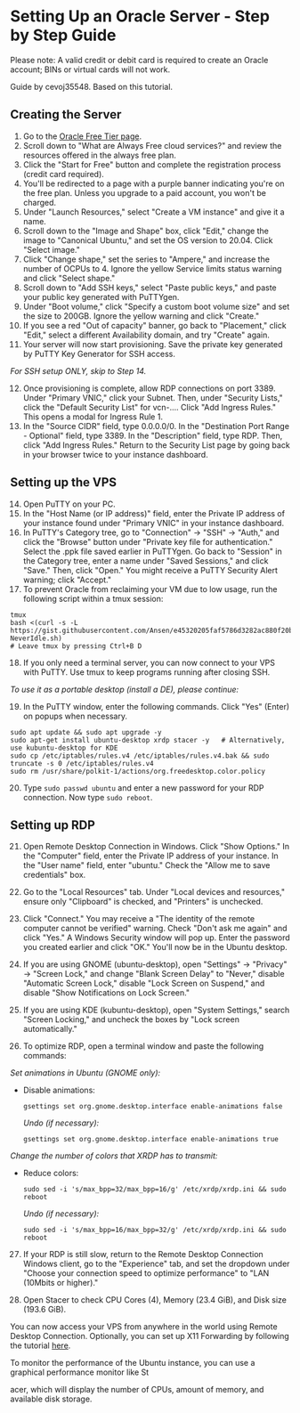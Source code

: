 # Setting Up an Oracle Server - Step by Step Guide

Please note: A valid credit or debit card is required to create an Oracle account; BINs or virtual cards will not work.

Guide by cevoj35548. Based on this tutorial.

## Creating the Server

1. Go to the [Oracle Free Tier page](https://www.oracle.com/cloud/free/).
2. Scroll down to "What are Always Free cloud services?" and review the resources offered in the always free plan.
3. Click the "Start for Free" button and complete the registration process (credit card required).
4. You'll be redirected to a page with a purple banner indicating you're on the free plan. Unless you upgrade to a paid account, you won't be charged.
5. Under "Launch Resources," select "Create a VM instance" and give it a name.
6. Scroll down to the "Image and Shape" box, click "Edit," change the image to "Canonical Ubuntu," and set the OS version to 20.04. Click "Select image."
7. Click "Change shape," set the series to "Ampere," and increase the number of OCPUs to 4. Ignore the yellow Service limits status warning and click "Select shape."
8. Scroll down to "Add SSH keys," select "Paste public keys," and paste your public key generated with PuTTYgen.
9. Under "Boot volume," click "Specify a custom boot volume size" and set the size to 200GB. Ignore the yellow warning and click "Create."
10. If you see a red "Out of capacity" banner, go back to "Placement," click "Edit," select a different Availability domain, and try "Create" again.
11. Your server will now start provisioning. Save the private key generated by PuTTY Key Generator for SSH access.

_For SSH setup ONLY, skip to Step 14._

12. Once provisioning is complete, allow RDP connections on port 3389. Under "Primary VNIC," click your Subnet. Then, under "Security Lists," click the "Default Security List" for vcn-.... Click "Add Ingress Rules." This opens a modal for Ingress Rule 1.
13. In the "Source CIDR" field, type 0.0.0.0/0. In the "Destination Port Range - Optional" field, type 3389. In the "Description" field, type RDP. Then, click "Add Ingress Rules." Return to the Security List page by going back in your browser twice to your instance dashboard.

## Setting up the VPS

14. Open PuTTY on your PC.
15. In the "Host Name (or IP address)" field, enter the Private IP address of your instance found under "Primary VNIC" in your instance dashboard.
16. In PuTTY's Category tree, go to "Connection" -> "SSH" -> "Auth," and click the "Browse" button under "Private key file for authentication." Select the .ppk file saved earlier in PuTTYgen. Go back to "Session" in the Category tree, enter a name under "Saved Sessions," and click "Save." Then, click "Open." You might receive a PuTTY Security Alert warning; click "Accept."
17. To prevent Oracle from reclaiming your VM due to low usage, run the following script within a tmux session:

```shell
tmux
bash <(curl -s -L https://gist.githubusercontent.com/Ansen/e45320205faf5786d3282ac880f20bab/raw/onekey-NeverIdle.sh)
# Leave tmux by pressing Ctrl+B D
```

18. If you only need a terminal server, you can now connect to your VPS with PuTTY. Use tmux to keep programs running after closing SSH.

_To use it as a portable desktop (install a DE), please continue:_

19. In the PuTTY window, enter the following commands. Click "Yes" (Enter) on popups when necessary.

```shell
sudo apt update && sudo apt upgrade -y
sudo apt-get install ubuntu-desktop xrdp stacer -y   # Alternatively, use kubuntu-desktop for KDE
sudo cp /etc/iptables/rules.v4 /etc/iptables/rules.v4.bak && sudo truncate -s 0 /etc/iptables/rules.v4
sudo rm /usr/share/polkit-1/actions/org.freedesktop.color.policy
```

20. Type `sudo passwd ubuntu` and enter a new password for your RDP connection. Now type `sudo reboot`.

## Setting up RDP

21. Open Remote Desktop Connection in Windows. Click "Show Options." In the "Computer" field, enter the Private IP address of your instance. In the "User name" field, enter "ubuntu." Check the "Allow me to save credentials" box.
22. Go to the "Local Resources" tab. Under "Local devices and resources," ensure only "Clipboard" is checked, and "Printers" is unchecked.
23. Click "Connect." You may receive a "The identity of the remote computer cannot be verified" warning. Check "Don't ask me again" and click "Yes." A Windows Security window will pop up. Enter the password you created earlier and click "OK." You'll now be in the Ubuntu desktop.

24. If you are using GNOME (ubuntu-desktop), open "Settings" -> "Privacy" -> "Screen Lock," and change "Blank Screen Delay" to "Never," disable "Automatic Screen Lock," disable "Lock Screen on Suspend," and disable "Show Notifications on Lock Screen."

25. If you are using KDE (kubuntu-desktop), open "System Settings," search "Screen Locking," and uncheck the boxes by "Lock screen automatically."

26. To optimize RDP, open a terminal window and paste the following commands:

_Set animations in Ubuntu (GNOME only):_

- Disable animations:
  ```shell
  gsettings set org.gnome.desktop.interface enable-animations false
  ```
  _Undo (if necessary):_
  ```shell
  gsettings set org.gnome.desktop.interface enable-animations true
  ```

_Change the number of colors that XRDP has to transmit:_

- Reduce colors:
  ```shell
  sudo sed -i 's/max_bpp=32/max_bpp=16/g' /etc/xrdp/xrdp.ini && sudo reboot
  ```
  _Undo (if necessary):_
  ```shell
  sudo sed -i 's/max_bpp=16/max_bpp=32/g' /etc/xrdp/xrdp.ini && sudo reboot
  ```

27. If your RDP is still slow, return to the Remote Desktop Connection Windows client, go to the "Experience" tab, and set the dropdown under "Choose your connection speed to optimize performance" to "LAN (10Mbits or higher)."

28. Open Stacer to check CPU Cores (4), Memory (23.4 GiB), and Disk size (193.6 GiB).

You can now access your VPS from anywhere in the world using Remote Desktop Connection. Optionally, you can set up X11 Forwarding by following the tutorial [here](https://www.youtube.com/watch?v=FlHVuA_98SA).

To monitor the performance of the Ubuntu instance, you can use a graphical performance monitor like St

acer, which will display the number of CPUs, amount of memory, and available disk storage.
